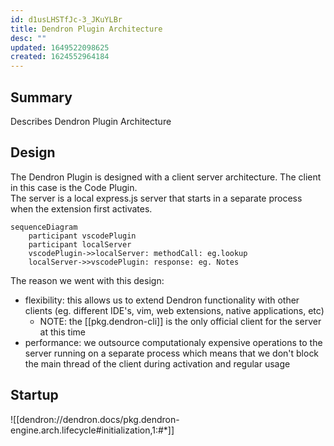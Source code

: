 ```yaml
---
id: d1usLHSTfJc-3_JKuYLBr
title: Dendron Plugin Architecture
desc: ""
updated: 1649522098625
created: 1624552964184
---
```


## Summary

Describes Dendron Plugin Architecture

## Design

The Dendron Plugin is designed with a client server architecture. The client in this case is the Code Plugin.  
The server is a local express.js server that starts in a separate process when the extension first activates.

```mermaid
sequenceDiagram
    participant vscodePlugin
    participant localServer
    vscodePlugin->>localServer: methodCall: eg.lookup
    localServer->>vscodePlugin: response: eg. Notes

```

The reason we went with this design:

- flexibility: this allows us to extend Dendron functionality with other clients (eg. different IDE's, vim, web extensions, native applications, etc)
  - NOTE: the [[pkg.dendron-cli]] is the only official client for the server at this time
- performance: we outsource computationaly expensive operations to the server running on a separate process which means that we don't block the main thread of the client during activation and regular usage

## Startup
![[dendron://dendron.docs/pkg.dendron-engine.arch.lifecycle#initialization,1:#*]]
